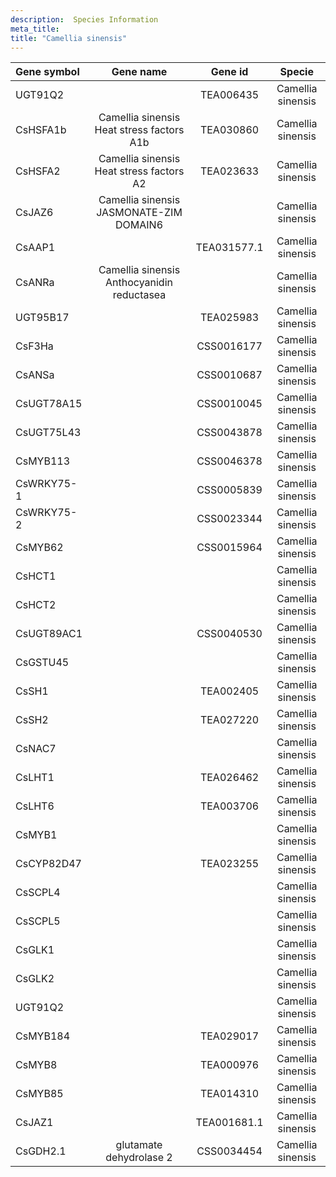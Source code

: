 ```yaml
---
description:  Species Information
meta_title:
title: "Camellia sinensis"
---
```

|Gene symbol |  Gene name | Gene id | Specie |
|:-------|:------:|:----:|:----:|
| UGT91Q2 |  | TEA006435 | Camellia sinensis |
| CsHSFA1b | Camellia sinensis Heat stress factors A1b | TEA030860 | Camellia sinensis |
| CsHSFA2 | Camellia sinensis Heat stress factors A2 | TEA023633 | Camellia sinensis |
| CsJAZ6 | Camellia sinensis JASMONATE-ZIM DOMAIN6 |  | Camellia sinensis |
| CsAAP1 |  | TEA031577.1 | Camellia sinensis |
| CsANRa | Camellia sinensis Anthocyanidin reductasea |  | Camellia sinensis |
| UGT95B17 |  | TEA025983 | Camellia sinensis |
| CsF3Ha |  | CSS0016177 | Camellia sinensis |
| CsANSa |  | CSS0010687 | Camellia sinensis |
| CsUGT78A15 |  | CSS0010045 | Camellia sinensis |
| CsUGT75L43 |  | CSS0043878 | Camellia sinensis |
| CsMYB113 |  | CSS0046378 | Camellia sinensis |
| CsWRKY75-1 |  | CSS0005839 | Camellia sinensis |
| CsWRKY75-2 |  | CSS0023344 | Camellia sinensis |
| CsMYB62 |  | CSS0015964 | Camellia sinensis |
| CsHCT1 |  |  | Camellia sinensis |
| CsHCT2 |  |  | Camellia sinensis |
| CsUGT89AC1 |  | CSS0040530 | Camellia sinensis |
| CsGSTU45 |  |  | Camellia sinensis |
| CsSH1 |  | TEA002405 | Camellia sinensis |
| CsSH2 |  | TEA027220 | Camellia sinensis |
| CsNAC7 |  |  | Camellia sinensis |
| CsLHT1 |  | TEA026462 | Camellia sinensis |
| CsLHT6 |  | TEA003706 | Camellia sinensis |
| CsMYB1 |  |  | Camellia sinensis |
| CsCYP82D47 |  | TEA023255 | Camellia sinensis |
| CsSCPL4 |  |  | Camellia sinensis |
| CsSCPL5 |  |  | Camellia sinensis |
| CsGLK1 |  |  | Camellia sinensis |
| CsGLK2 |  |  | Camellia sinensis |
| UGT91Q2 |  |  | Camellia sinensis |
| CsMYB184 |  | TEA029017 | Camellia sinensis |
| CsMYB8 |  | TEA000976 | Camellia sinensis |
| CsMYB85 |  | TEA014310 | Camellia sinensis |
| CsJAZ1 |  | TEA001681.1 | Camellia sinensis |
| CsGDH2.1 | glutamate dehydrolase 2 | CSS0034454 | Camellia sinensis |